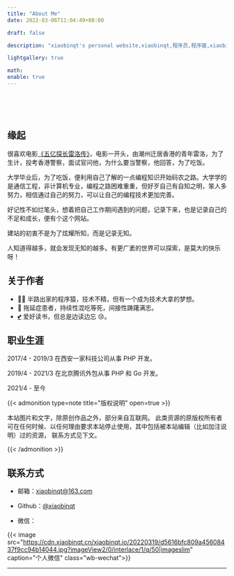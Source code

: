 ```yaml
---
title: "About Me"
date: 2022-03-06T11:04:49+08:00

draft: false

description: "xiaobinqt's personal website,xiaobinqt,程序员,程序猿,xiaobinqt@163.com"

lightgallery: true

math:
enable: true
---
```


<br><br><br>

## 缘起

很喜欢电影[《五亿探长雷洛传》](https://zh.wikipedia.org/wiki/%E4%BA%94%E5%84%84%E6%8E%A2%E9%95%B7%E9%9B%B7%E6%B4%9B%E5%82%B3)，电影一开头，由潮州迁居香港的青年雷洛，为了生计，投考香港警察，面试官问他，为什么要当警察，他回答，为了吃饭。

大学毕业后，为了吃饭，便利用自己了解的一点编程知识开始码农之路。大学学的是通信工程，非计算机专业，编程之路困难重重，但好歹自己有自知之明，笨人多努力，相信通过自己的努力，可以让自己的编程技术更加完善。

好记性不如烂笔头，想着把自己工作期间遇到的问题，记录下来，也是记录自己的不足和成长，便有个这个网站。

建站的初衷不是为了炫耀所知，而是记录无知。

人知道得越多，就会发现无知的越多。有更广袤的世界可以探索，是莫大的快乐呀！

## 关于作者

+ 👨‍💻 半路出家的程序猿，技术不精，但有一个成为技术大拿的梦想。
+ 🤪 拖延症患者，持续性混吃等死，间接性踌躇满志。
+ <a href="/love">:two_hearts:</a> 爱好读书，但总是边读边忘 :cry:。

## 职业生涯

2017/4 - 2019/3 在西安一家科技公司从事 PHP 开发。

2019/4 - 2021/3 在北京腾讯外包从事 PHP 和 Go 开发。

2021/4 - 至今

{{< admonition type=note title="版权说明" open=true >}}

本站图片和文字，除原创作品之外，部分来自互联网。 此类资源的原版权所有者可在任何时候、以任何理由要求本站停止使用，其中包括被本站编辑（比如加注说明）过的资源， 联系方式见下文。

{{< /admonition >}}

## 联系方式

+ 邮箱：[xiaobinqt@163.com](mailto:xiaobinqt@163.com)

+ Github：[@xiaobinqt](https://github.com/xiaobinqt)

+ 微信：

{{< image
src="https://cdn.xiaobinqt.cn/xiaobinqt.io/20220319/d5616bfc809a45608437f9cc94b14044.jpg?imageView2/0/interlace/1/q/50|imageslim"
caption="个人微信" class="wb-wechat">}}


***